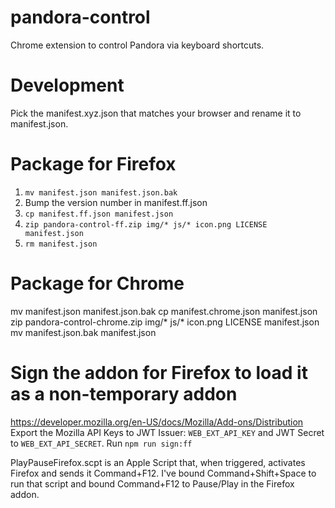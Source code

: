 # pandora-control
Chrome extension to control Pandora via keyboard shortcuts.

# Development
Pick the manifest.xyz.json that matches your browser and rename it to manifest.json.

# Package for Firefox
1. `mv manifest.json manifest.json.bak`  
1. Bump the version number in manifest.ff.json
1. `cp manifest.ff.json manifest.json`
1. `zip pandora-control-ff.zip img/* js/* icon.png LICENSE manifest.json`
1. `rm manifest.json`

# Package for Chrome
mv manifest.json manifest.json.bak
cp manifest.chrome.json manifest.json
zip pandora-control-chrome.zip img/* js/* icon.png LICENSE manifest.json
mv manifest.json.bak manifest.json

# Sign the addon for Firefox to load it as a non-temporary addon
https://developer.mozilla.org/en-US/docs/Mozilla/Add-ons/Distribution
Export the Mozilla API Keys to
  JWT Issuer: `WEB_EXT_API_KEY` and JWT Secret to `WEB_EXT_API_SECRET`.
Run `npm run sign:ff`

PlayPauseFirefox.scpt is an Apple Script that, when triggered, activates Firefox and sends it Command+F12. I've bound Command+Shift+Space to run that script and bound Command+F12 to Pause/Play in the Firefox addon.